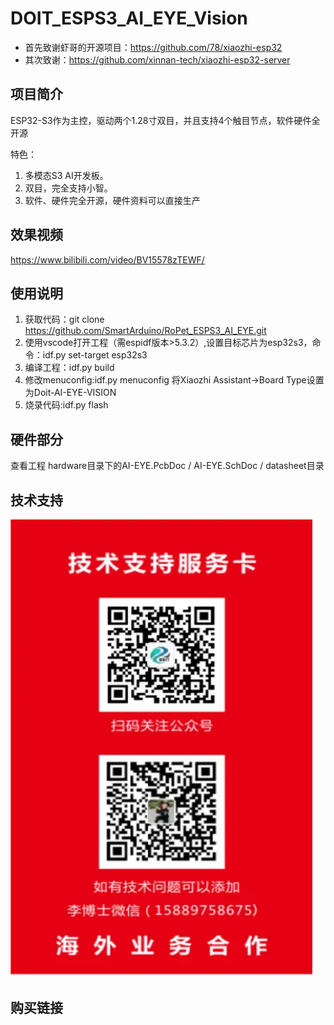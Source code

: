 # DOIT_ESPS3_AI_EYE_Vision

*   首先致谢虾哥的开源项目：https://github.com/78/xiaozhi-esp32
*   其次致谢：https://github.com/xinnan-tech/xiaozhi-esp32-server


## 项目简介
ESP32-S3作为主控，驱动两个1.28寸双目，并且支持4个触目节点，软件硬件全开源

特色：

1. 多模态S3 AI开发板。
2. 双目，完全支持小智。
3. 软件、硬件完全开源，硬件资料可以直接生产

## 效果视频
https://www.bilibili.com/video/BV15578zTEWF/ 

## 使用说明
1. 获取代码：git clone https://github.com/SmartArduino/RoPet_ESPS3_AI_EYE.git
2. 使用vscode打开工程（需espidf版本>5.3.2）,设置目标芯片为esp32s3，命令：idf.py set-target esp32s3
3. 编译工程：idf.py build
4. 修改menuconfig:idf.py menuconfig
    将Xiaozhi Assistant->Board Type设置为Doit-AI-EYE-VISION
5. 烧录代码:idf.py flash


## 硬件部分
查看工程 hardware目录下的AI-EYE.PcbDoc / AI-EYE.SchDoc / datasheet目录

## 技术支持
![alt text](image.png)

## 购买链接

